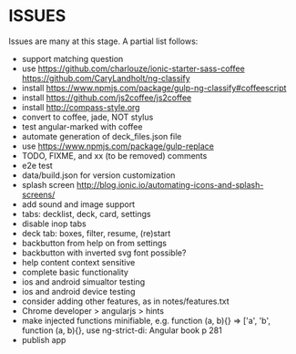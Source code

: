 ISSUES
======

Issues are many at this stage. A partial list follows:

* support matching question
* use https://github.com/charlouze/ionic-starter-sass-coffee
  https://github.com/CaryLandholt/ng-classify
* install https://www.npmjs.com/package/gulp-ng-classify#coffeescript
* install https://github.com/js2coffee/js2coffee
* install http://compass-style.org
* convert to coffee, jade, NOT stylus
* test angular-marked with coffee
* automate generation of deck_files.json file
* use https://www.npmjs.com/package/gulp-replace
* TODO, FIXME, and xx (to be removed) comments
* e2e test
* data/build.json for version customization
* splash screen http://blog.ionic.io/automating-icons-and-splash-screens/
* add sound and image support
* tabs: decklist, deck, card, settings
* disable inop tabs
* deck tab: boxes, filter, resume, (re)start
* backbutton from help on from settings
* backbutton with inverted svg font possible?
* help content context sensitive
* complete basic functionality
* ios and android simualtor testing
* ios and android device testing
* consider adding other features, as in notes/features.txt
* Chrome developer > angularjs > hints
* make injected functions minifiable, e.g. function (a, b){} =>
  ['a', 'b', function (a, b){}, use ng-strict-di: Angular book p 281
* publish app
